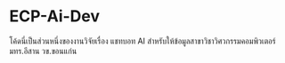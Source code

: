 # ECP-Ai-Dev
โค้ดนี่เป็นส่วนหนึ่งของงานวิจัยเรื่อง แชทบอท AI สำหรับให้ข้อมูลสาขาวิชาวิศวกรรมคอมพิวเตอร์ มทร.อีสาน วข.ขอนแก่น
